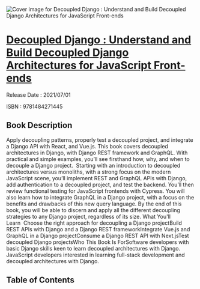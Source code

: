 ![Cover image for Decoupled Django : Understand and Build Decoupled Django Architectures for JavaScript Front-ends](https://imgdetail.ebookreading.net/cover/cover/202109/EB9781484271445.jpg)

[Decoupled Django : Understand and Build Decoupled Django Architectures for JavaScript Front-ends](https://ebookreading.net/view/book/Decoupled+Django+%3A+Understand+and+Build+Decoupled+Django+Architectures+for+JavaScript+Front-ends-EB9781484271445_1.html "Decoupled Django : Understand and Build Decoupled Django Architectures for JavaScript Front-ends")
====================================================================================================================

Release Date : 2021/07/01

ISBN : 9781484271445

Book Description
-----------------

Apply decoupling patterns, properly test a decoupled project, and integrate a Django API with React, and Vue.js. This book covers decoupled architectures in Django, with Django REST framework and GraphQL. With practical and simple examples, you’ll see firsthand how, why, and when to decouple a Django project.&nbsp;
Starting with an introduction to decoupled architectures versus monoliths, with a strong focus on the modern JavaScript scene, you’ll implement REST and GraphQL APIs with Django, add authentication to a decoupled project, and test the backend. You’ll then review functional testing for JavaScript frontends with Cypress. You will also learn how to integrate GraphQL in a Django project, with a focus on the benefits and drawbacks of this new query language.
By the end of this book, you will be able to discern and apply all the different decoupling strategies to any Django project, regardless of its size.
What You'll Learn&nbsp;&nbsp;Choose the right approach for decoupling a Django projectBuild REST APIs with Django and a Django REST frameworkIntegrate Vue.js and GraphQL in a Django projectConsume a Django REST API with Next.jsTest decoupled Django projectsWho This Book Is ForSoftware developers with basic Django skills keen to learn decoupled architectures with Django. JavaScript developers interested in learning full-stack development and decoupled architectures with Django.

Table of Contents
-----------------

